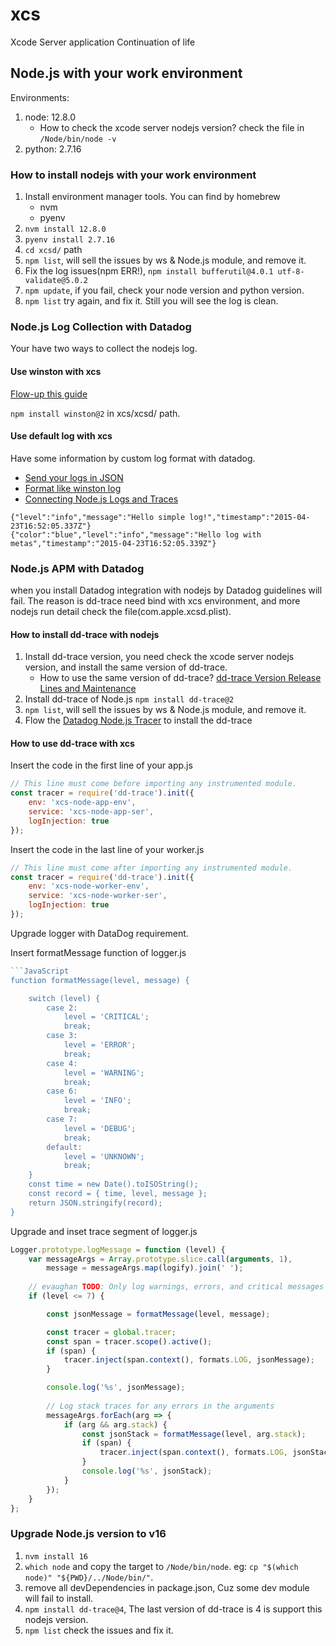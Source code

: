 # xcs

Xcode Server application Continuation of life

## Node.js with your work environment

Environments:

1. node: 12.8.0
    * How to check the xcode server nodejs version? check the file in `/Node/bin/node -v`
2. python: 2.7.16

### How to install nodejs with your work environment

1. Install environment manager tools. You can find by homebrew
    * nvm
    * pyenv
2. `nvm install 12.8.0`
3. `pyenv install 2.7.16`
4. `cd xcsd/` path
5. `npm list`, will sell the issues by ws & Node.js module, and remove it.
6. Fix the log issues(npm ERR!), `npm install bufferutil@4.0.1 utf-8-validate@5.0.2`
7. `npm update`, if you fail, check your node version and python version.
8. `npm list` try again, and fix it. Still you will see the log is clean.

### Node.js Log Collection with Datadog

Your have two ways to collect the nodejs log.

#### Use winston with xcs

[Flow-up this guide](https://docs.datadoghq.com/logs/log_collection/nodejs/?tab=winston30)

`npm install winston@2` in xcs/xcsd/ path.

#### Use default log with xcs

Have some information by custom log format with datadog.

* [Send your logs in JSON](https://us5.datadoghq.com/logs/onboarding/server)
* [Format like winston log](https://docs.datadoghq.com/logs/log_collection/nodejs/?tab=winston20)
* [Connecting Node.js Logs and Traces](https://docs.datadoghq.com/tracing/other_telemetry/connect_logs_and_traces/nodejs/)

```log
{"level":"info","message":"Hello simple log!","timestamp":"2015-04-23T16:52:05.337Z"}
{"color":"blue","level":"info","message":"Hello log with metas","timestamp":"2015-04-23T16:52:05.339Z"}
```

### Node.js APM with Datadog

when you install Datadog integration with nodejs by Datadog guidelines will fail.
The reason is dd-trace need bind with xcs environment, and more nodejs run detail check the file(com.apple.xcsd.plist).

#### How to install dd-trace with nodejs

1. Install dd-trace version, you need check the xcode server nodejs version, and install the same version of dd-trace.  
    * How to use the same version of dd-trace? [dd-trace Version Release Lines and Maintenance](https://github.com/DataDog/dd-trace-js#version-release-lines-and-maintenance)
2. Install dd-trace of Node.js `npm install dd-trace@2`
3. `npm list`, will sell the issues by ws & Node.js module, and remove it.
4. Flow the [Datadog Node.js Tracer](https://docs.datadoghq.com/tracing/setup/nodejs/) to install the dd-trace

#### How to use dd-trace with xcs

Insert the code in the first line of your app.js

```JavaScript
// This line must come before importing any instrumented module.
const tracer = require('dd-trace').init({
    env: 'xcs-node-app-env',
    service: 'xcs-node-app-ser',
    logInjection: true
});
```

Insert the code in the last line of your worker.js

```JavaScript
// This line must come after importing any instrumented module.
const tracer = require('dd-trace').init({
    env: 'xcs-node-worker-env',
    service: 'xcs-node-worker-ser',
    logInjection: true
});
```

Upgrade logger with DataDog requirement.

Insert formatMessage function of logger.js

```JavaScript
```JavaScript
function formatMessage(level, message) {

    switch (level) {
        case 2:
            level = 'CRITICAL';
            break;
        case 3:
            level = 'ERROR';
            break;
        case 4:
            level = 'WARNING';
            break;
        case 6:
            level = 'INFO';
            break;
        case 7:
            level = 'DEBUG';
            break;
        default:
            level = 'UNKNOWN';
            break;
    }
    const time = new Date().toISOString();
    const record = { time, level, message };
    return JSON.stringify(record);
}
```

Upgrade and inset trace segment of logger.js

```JavaScript
Logger.prototype.logMessage = function (level) {
    var messageArgs = Array.prototype.slice.call(arguments, 1),
        message = messageArgs.map(logify).join(' ');
    
    // evaughan TODO: Only log warnings, errors, and critical messages (i.e. skip debug and info messages)
    if (level <= 7) {

        const jsonMessage = formatMessage(level, message);

        const tracer = global.tracer;
        const span = tracer.scope().active();
        if (span) {
            tracer.inject(span.context(), formats.LOG, jsonMessage);
        }

        console.log('%s', jsonMessage);
        
        // Log stack traces for any errors in the arguments
        messageArgs.forEach(arg => {
            if (arg && arg.stack) {
                const jsonStack = formatMessage(level, arg.stack);
                if (span) {
                    tracer.inject(span.context(), formats.LOG, jsonStack);
                }
                console.log('%s', jsonStack);
            }
        });
    }
};
```

### Upgrade Node.js version to v16

1. `nvm install 16`
2. `which node` and copy the target to `/Node/bin/node`. eg: `cp "$(which node)" "${PWD}/../Node/bin/"`.
3. remove all devDependencies in package.json, Cuz some dev module will fail to install.
4. `npm install dd-trace@4`, The last version of dd-trace is 4 is support this nodejs version.
5. `npm list` check the issues and fix it.
